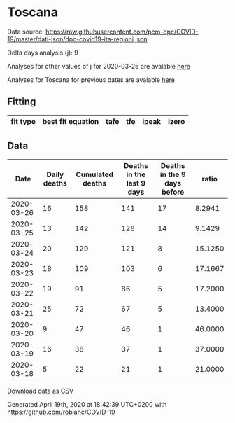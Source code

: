 # Toscana

Data source: https://raw.githubusercontent.com/pcm-dpc/COVID-19/master/dati-json/dpc-covid19-ita-regioni.json

Delta days analysis (j): 9

Analyses for other values of j for 2020-03-26 are avalable [here](../2020-03-26/README.md)

Analyses for Toscana for previous dates are avalable [here](../README.md)

## Fitting 
|fit type|best fit equation|tafe|tfe|ipeak|izero|
|-------|-----|--------|------|---|---|

## Data
|Date|Daily deaths|Cumulated deaths|Deaths in the last 9 days|Deaths in the 9 days before|ratio|
|----|----------|-----------|-------|--------------------|-----|
|2020-03-26|16|158|141|17|8.2941|
|2020-03-25|13|142|128|14|9.1429|
|2020-03-24|20|129|121|8|15.1250|
|2020-03-23|18|109|103|6|17.1667|
|2020-03-22|19|91|86|5|17.2000|
|2020-03-21|25|72|67|5|13.4000|
|2020-03-20|9|47|46|1|46.0000|
|2020-03-19|16|38|37|1|37.0000|
|2020-03-18|5|22|21|1|21.0000|

[Download data as CSV](COVID-19_toscana_j9_2020-03-26.csv)

Generated April 19th, 2020 at 18:42:39 UTC+0200 with https://github.com/robianc/COVID-19
